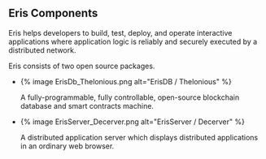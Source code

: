 ## Eris Components

Eris helps developers to build, test, deploy, and operate interactive applications where application logic is reliably and securely executed by a distributed network.

Eris consists of two open source packages.

<ul class="col-2 eris-components">
    <li class="col">
        <div class="wrap">
            {% image ErisDb_Thelonious.png  alt="ErisDB / Thelonious" %}
            <p>A fully-programmable, fully controllable, open-source blockchain database and smart contracts machine.</p>
        </div>
    </li>
    <li class="col">
        <div class="wrap">
            {% image ErisServer_Decerver.png alt="ErisServer / Decerver" %}
            <p>A distributed application server which displays distributed applications in an ordinary web browser.</p>
        </div>
    </li>
</ul>